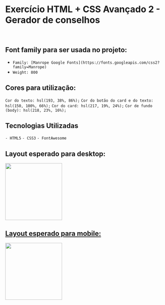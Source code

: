 ## <h1>Exercício HTML + CSS Avançado 2 - Gerador de conselhos</h1>

<br>

## Font family para ser usada no projeto:

- `Family: [Manrope Google Fonts](https://fonts.googleapis.com/css2?family=Manrope)`
- `Weight: 800`
  
## Cores para utilização:

`Cor do texto: hsl(193, 38%, 86%);`
`Cor do botão do card e do texto: hsl(150, 100%, 66%);`
`Cor do card: hsl(217, 19%, 24%);`
`Cor de fundo (body): hsl(218, 23%, 16%);`

## Tecnologias Utilizadas

`- HTML5`
`- CSS3`
`- FontAwesome`

## Layout esperado para desktop:

<div align="left">
  <a href="design/desktop-preview.jpg">
    <img height="180em" src="design/card-desktop.JPG"/>
</div>



## Layout esperado para mobile:

<div align="left">
  <a href="https://github.com/RobertCastro86">
    <img height="180em" src="design/card-mobile.JPG"/>
</div>
